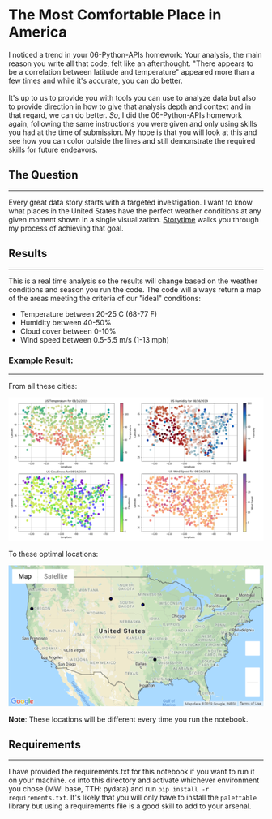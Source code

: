 # The Most Comfortable Place in America

I noticed a trend in your 06-Python-APIs homework: Your analysis, the main reason you write all that code, felt like an afterthought. "There appears to be a correlation between latitude and temperature" appeared more than a few times and while it's accurate, you can do better.
<br>
<br>
It's up to us to provide you with tools you can use to analyze data but also to provide direction in how to give that analysis depth and context and in that regard, we can do better. _So_, I did the 06-Python-APIs homework again, following the same instructions you were given and only using skills you had at the time of submission. My hope is that you will look at this and see how you can color outside the lines and still demonstrate the required skills for future endeavors.
<br>

## The Question

---

Every great data story starts with a targeted investigation. I want to know what places in the United States have the perfect weather conditions at any given moment shown in a single visualization. [Storytime](https://github.com/Ouroboros-analytics/Storytime/blob/master/Storytime.ipynb) walks you through my process of achieving that goal.

## Results

---

This is a real time analysis so the results will change based on the weather conditions and season you run the code. The code will always return a map of the areas meeting the criteria of our "ideal" conditions:

- Temperature between 20-25 C (68-77 F)
- Humidity between 40-50%
- Cloud cover between 0-10%
- Wind speed between 0.5-5.5 m/s (1-13 mph)

### Example Result:

---

From all these cities:

![multiplot](img/US_Weather.png)

To these optimal locations:

![final_result](img/map_final.png)

**Note**: These locations will be different every time you run the notebook.

## Requirements

---

I have provided the requirements.txt for this notebook if you want to run it on your machine. `cd` into this directory and activate whichever environment you chose (MW: base, TTH: pydata) and run `pip install -r requirements.txt`. It's likely that you will only have to install the `palettable` library but using a requirements file is a good skill to add to your arsenal.
